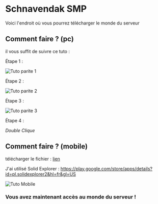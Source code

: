 
# Schnavendak SMP

Voici l'endroit où vous pourrez télécharger le monde du serveur




## Comment faire ? (pc)

il vous suffit de suivre ce tuto :

Étape 1 :

![Tuto parite 1](https://github.com/Leyort/Schnavendak-SMP/assets/106246649/96d097c1-307b-4060-8e72-40495b0a42ee)

Étape 2 :

![Tuto parite 2](https://github.com/Leyort/Schnavendak-SMP/assets/106246649/b713d60d-559e-4375-ae56-8d9632e3b510)

Étape 3 :

![Tuto parite 3](https://github.com/Leyort/Schnavendak-SMP/assets/106246649/2775e6a8-14da-4164-8b85-d5830f02702a)

Étape 4 :

*Double Clique*


## Comment faire ? (mobile)

télécharger le fichier : [lien](https://github.com/Leyort/Schnavendak-SMP/archive/refs/heads/main.zip)

J'ai utilisé Solid Explorer : https://play.google.com/store/apps/details?id=pl.solidexplorer2&hl=fr&gl=US

![Tuto Mobile](https://github.com/Leyort/Schnavendak-SMP/assets/106246649/18b7f61b-a092-4358-acf9-504a072c8d88)




### Vous avez maintenant accès au monde du serveur !
